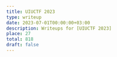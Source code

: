 ```yaml
---
title: UIUCTF 2023
type: writeup
date: 2023-07-01T00:00:00+03:00
description: Writeups for [UIUCTF 2023]
place: 27
total: 818
draft: false
---
```

